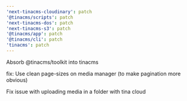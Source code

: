```yaml
---
'next-tinacms-cloudinary': patch
'@tinacms/scripts': patch
'next-tinacms-dos': patch
'next-tinacms-s3': patch
'@tinacms/app': patch
'@tinacms/cli': patch
'tinacms': patch
---
```


Absorb @tinacms/toolkit into tinacms

fix: Use clean page-sizes on media manager (to make pagination more obvious)

Fix issue with uploading media in a folder with tina cloud
